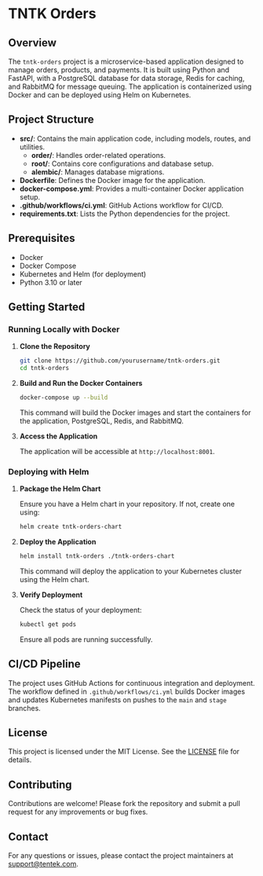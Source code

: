 # TNTK Orders

## Overview

The `tntk-orders` project is a microservice-based application designed to manage orders, products, and payments. It is built using Python and FastAPI, with a PostgreSQL database for data storage, Redis for caching, and RabbitMQ for message queuing. The application is containerized using Docker and can be deployed using Helm on Kubernetes.

## Project Structure

- **src/**: Contains the main application code, including models, routes, and utilities.
  - **order/**: Handles order-related operations.
  - **root/**: Contains core configurations and database setup.
  - **alembic/**: Manages database migrations.
- **Dockerfile**: Defines the Docker image for the application.
- **docker-compose.yml**: Provides a multi-container Docker application setup.
- **.github/workflows/ci.yml**: GitHub Actions workflow for CI/CD.
- **requirements.txt**: Lists the Python dependencies for the project.

## Prerequisites

- Docker
- Docker Compose
- Kubernetes and Helm (for deployment)
- Python 3.10 or later

## Getting Started

### Running Locally with Docker

1. **Clone the Repository**

   ```bash
   git clone https://github.com/yourusername/tntk-orders.git
   cd tntk-orders
   ```

2. **Build and Run the Docker Containers**

   ```bash
   docker-compose up --build
   ```

   This command will build the Docker images and start the containers for the application, PostgreSQL, Redis, and RabbitMQ.

3. **Access the Application**

   The application will be accessible at `http://localhost:8001`.

### Deploying with Helm

1. **Package the Helm Chart**

   Ensure you have a Helm chart in your repository. If not, create one using:

   ```bash
   helm create tntk-orders-chart
   ```

2. **Deploy the Application**

   ```bash
   helm install tntk-orders ./tntk-orders-chart
   ```

   This command will deploy the application to your Kubernetes cluster using the Helm chart.

3. **Verify Deployment**

   Check the status of your deployment:

   ```bash
   kubectl get pods
   ```

   Ensure all pods are running successfully.

## CI/CD Pipeline

The project uses GitHub Actions for continuous integration and deployment. The workflow defined in `.github/workflows/ci.yml` builds Docker images and updates Kubernetes manifests on pushes to the `main` and `stage` branches.

## License

This project is licensed under the MIT License. See the [LICENSE](LICENSE) file for details.

## Contributing

Contributions are welcome! Please fork the repository and submit a pull request for any improvements or bug fixes.

## Contact

For any questions or issues, please contact the project maintainers at [support@tentek.com](mailto:support@tentek.com).
